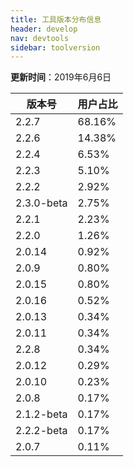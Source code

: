 ```yaml
---
title: 工具版本分布信息
header: develop
nav: devtools
sidebar: toolversion
---
```


**更新时间**：2019年6月6日

|版本号|用户占比|
|---|---|
|2.2.7 | 68.16%|
|2.2.6 | 14.38%|
|2.2.4 | 6.53%|
|2.2.3 | 5.10%|
|2.2.2 | 2.92%|
|2.3.0-beta | 2.75%|
|2.2.1 | 2.23%|
|2.2.0 | 1.26%|
|2.0.14 | 0.92%|
|2.0.9 | 0.80%|
|2.0.15 | 0.80%|
|2.0.16 | 0.52%|
|2.0.13 | 0.34%|
|2.0.11 | 0.34%|
|2.2.8 | 0.34%|
|2.0.12 | 0.29%|
|2.0.10 | 0.23%|
|2.0.8 | 0.17%|
|2.1.2-beta | 0.17%|
|2.2.2-beta | 0.17%|
|2.0.7 | 0.11%|























